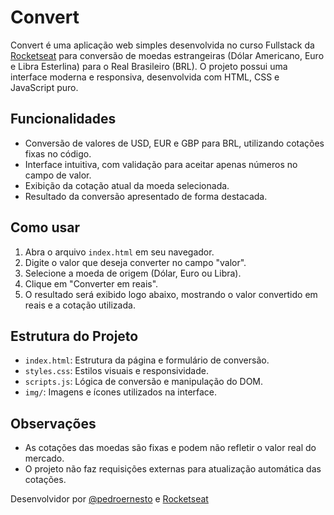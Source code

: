 # Convert

Convert é uma aplicação web simples desenvolvida no curso Fullstack da [Rocketseat](https://app.rocketseat.com.br/) para conversão de moedas estrangeiras (Dólar Americano, Euro e Libra Esterlina) para o Real Brasileiro (BRL). O projeto possui uma interface moderna e responsiva, desenvolvida com HTML, CSS e JavaScript puro.

## Funcionalidades
- Conversão de valores de USD, EUR e GBP para BRL, utilizando cotações fixas no código.
- Interface intuitiva, com validação para aceitar apenas números no campo de valor.
- Exibição da cotação atual da moeda selecionada.
- Resultado da conversão apresentado de forma destacada.

## Como usar
1. Abra o arquivo `index.html` em seu navegador.
2. Digite o valor que deseja converter no campo "valor".
3. Selecione a moeda de origem (Dólar, Euro ou Libra).
4. Clique em "Converter em reais".
5. O resultado será exibido logo abaixo, mostrando o valor convertido em reais e a cotação utilizada.

## Estrutura do Projeto
- `index.html`: Estrutura da página e formulário de conversão.
- `styles.css`: Estilos visuais e responsividade.
- `scripts.js`: Lógica de conversão e manipulação do DOM.
- `img/`: Imagens e ícones utilizados na interface.

## Observações
- As cotações das moedas são fixas e podem não refletir o valor real do mercado.
- O projeto não faz requisições externas para atualização automática das cotações.

Desenvolvidor por [@pedroernesto](https://github.com/pedroernestovogado) e [Rocketseat](https://app.rocketseat.com.br/)